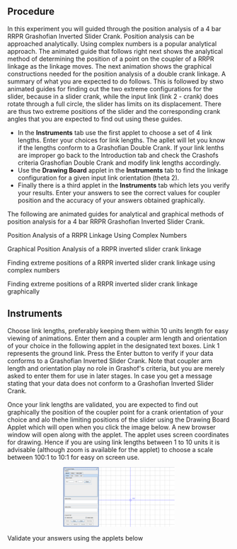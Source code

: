 ## Procedure

In this experiment you will guided through the position analysis of a 4 bar RRPR Grashofian Inverted Slider Crank.
Position analysis can be approached analytically. Using complex numbers is a popular analytical approach. The animated guide that follows right next shows the analytical method of determining the position of a point on the coupler of a RRPR linkage as the linkage moves. The next animation shows the graphical constructions needed for the position analysis of a double crank linkage. A summary of what you are expected to do follows. This is followed by stwo animated guides for finding out the two extreme configurations for the slider, because in a slider crank, while the input link (link 2 - crank) does rotate through a full circle, the slider has limits on its displacement. There are thus two extreme positions of the slider and the corresponding crank angles that you are expected to find out using these guides.

- In the **Instruments** tab use the first applet to choose a set of 4 link lengths. Enter your choices for link lengths. The apllet will let you know if the lengths conform to a Grashofian Double Crank. If your link lenths are improper go back to the Introduction tab and check the Crashofs criteria Grashofian Double Crank and modify link lengths accordingly.
- Use the **Drawing Board** applet in the **Instruments** tab to find the linkage configuration for a given input link orientation (theta 2).
- Finally there is a third applet in the **Instruments** tab which lets you verify your results. Enter your answers to see the correct values for coupler position and the accuracy of your answers obtained graphically.

The following are animated guides for analytical and graphical methods of position analysis for a 4 bar RRPR Grashofian Inverted Slider Crank.

Position Analysis of a RRPR Linkage Using Complex Numbers

<p>
<object width="900" height="700" data="./content/Cmplx_pos_ana_RRPR/index.html"></object>
                               </p>

Graphical Position Analysis of a RRPR inverted slider crank linkage

<object width="900" height="700" data="./content/Gra_pos_ana_RRPR/index.html"></object>

Finding extreme positions of a RRPR inverted slider crank linkage using complex numbers

<object width="900" height="700" data="./content/Cmplx_lim_pos_ana_RRPR_Grashofian_inverted_slider_crank/index.html"></object></p>

Finding extreme positions of a RRPR inverted slider crank linkage graphically


<p><object width="900" height="700" data="./content/Gra_lim_pos_ana_RRPR_Grashofian_inverted_slider_crank/index.html"></object></p>


## Instruments
Choose link lengths, preferably keeping them within 10 units length for easy viewing of animations. Enter them and a coupler arm length and orientation of your choice in the following applet in the designated text boxes. Link 1 represents the ground link. Press the Enter button to verify if your data conforms to a Grashofian Inverted Slider Crank. Note that coupler arm length and orientation play no role in Grashof's criteria, but you are merely asked to enter them for use in later stages. In case you get a message stating that your data does not conform to a Grashofian Inverted Slider Crank.

<p> <object width="700" height="250" data="./content/GrashofRRPRInvertedSliderCrankChecker/index.html"></object>
</object></p>

Once your link lengths are validated, you are expected to find out graphically the position of the coupler point for a crank orientation of your choice and alo thehe limiting positions of the slider using the Drawing Board Applet which will open when you click the image below. A new browser window will open along with the applet. The applet uses screen coordinates for drawing. Hence if you are using link lengths between 1 to 10 units it is advisable (although zoom is available for the applet) to choose a scale between 100:1 to 10:1 for easy on screen use.

<div align="center">
<img src="images/drawing-board.png" width="50%">
</div>

Validate your answers using the applets below

<p><object width="700" height="400" data="./content/GrashofRRPRInvertedSliderCrankCouplerPositionChecker/index.html"></object></p>

<p><object width="700" height="400" data="./content/GrashofRRPRInvertedSliderCrankLimitPositionChecker/index.html"></object></p>